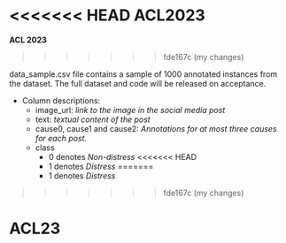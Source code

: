 <<<<<<< HEAD
**ACL2023**
=======
**ACL 2023**
>>>>>>> fde167c (my changes)

data_sample.csv file contains a sample of 1000 annotated instances from the dataset. The full dataset and code will be released on acceptance.

- Column descriptions:
  - image_url: *link to the image in the social media post*
  - text: *textual content of the post*
  - cause0, cause1 and cause2: *Annotations for at most three causes for each post.*
  - class
    - 0 denotes *Non-distress*
<<<<<<< HEAD
    - 1 denotes *Distress*
=======
    - 1 denotes *Distress*
>>>>>>> fde167c (my changes)
# ACL23
